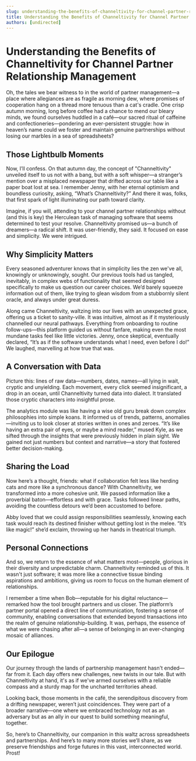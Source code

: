 ```yaml
---
slug: understanding-the-benefits-of-channeltivity-for-channel-partner-relationship-management
title: Understanding the Benefits of Channeltivity for Channel Partner Relationship Management
authors: [undirected]
---
```



# Understanding the Benefits of Channeltivity for Channel Partner Relationship Management

Oh, the tales we bear witness to in the world of partner management—a place where allegiances are as fragile as morning dew, where promises of cooperation hang on a thread more tenuous than a cat's cradle. One crisp autumn morning, long before coffee had a chance to mend our bleary minds, we found ourselves huddled in a café—our sacred ritual of caffeine and confectioneries—pondering an ever-persistent struggle: how in heaven’s name could we foster and maintain genuine partnerships without losing our marbles in a sea of spreadsheets?

## Those Lightbulb Moments

Now, I’ll confess. On that autumn day, the concept of "Channeltivity" unveiled itself to us not with a bang, but with a soft whisper—a stranger’s mention over a misplaced newspaper that drifted across our table like a paper boat lost at sea. I remember Jenny, with her eternal optimism and boundless curiosity, asking, “What’s Channeltivity?” And there it was, folks, that first spark of light illuminating our path toward clarity.

Imagine, if you will, attending to your channel partner relationships without (and this is key) the Herculean task of managing software that seems determined to test your resolve. Channeltivity promised us—a bunch of dreamers—a radical shift. It was user-friendly, they said. It focused on ease and simplicity. We were intrigued.

## Why Simplicity Matters

Every seasoned adventurer knows that in simplicity lies the zen we've all, knowingly or unknowingly, sought. Our previous tools had us tangled, inevitably, in complex webs of functionality that seemed designed specifically to make us question our career choices. We’d barely squeeze information out of them, like trying to glean wisdom from a stubbornly silent oracle, and always under great duress.

Along came Channeltivity, waltzing into our lives with an unexpected grace, offering us a ticket to sanity-ville. It was intuitive, almost as if it mysteriously channelled our neural pathways. Everything from onboarding to routine follow-ups—this platform guided us without fanfare, making even the most mundane tasks feel like little victories. Jenny, once skeptical, eventually declared, “It’s as if the software understands what I need, even before I do!” We laughed, marvelling at how true that was.

## A Conversation with Data

Picture this: lines of raw data—numbers, dates, names—all lying in wait, cryptic and unyielding. Each movement, every click seemed insignificant, a drop in an ocean, until Channeltivity turned data into dialect. It translated those cryptic characters into insightful prose.

The analytics module was like having a wise old guru break down complex philosophies into simple koans. It informed us of trends, patterns, anomalies—inviting us to look closer at stories written in ones and zeroes. “It’s like having an extra pair of eyes, or maybe a mind reader,” mused Kyle, as we sifted through the insights that were previously hidden in plain sight. We gained not just numbers but context and narrative—a story that fostered better decision-making.

## Sharing the Load

Now here’s a thought, friends: what if collaboration felt less like herding cats and more like a synchronous dance? With Channeltivity, we transformed into a more cohesive unit. We passed information like a proverbial baton—effortless and with grace. Tasks followed linear paths, avoiding the countless detours we’d been accustomed to before.

Abby loved that we could assign responsibilities seamlessly, knowing each task would reach its destined finisher without getting lost in the melee. “It’s like magic!” she’d exclaim, throwing up her hands in theatrical triumph.

## Personal Connections

And so, we return to the essence of what matters most—people, glorious in their diversity and unpredictable charm. Channeltivity reminded us of this. It wasn't just software; it was more like a connective tissue binding aspirations and ambitions, giving us room to focus on the human element of relationships.

I remember a time when Bob—reputable for his digital reluctance—remarked how the tool brought partners and us closer. The platform’s partner portal opened a direct line of communication, fostering a sense of community, enabling conversations that extended beyond transactions into the realm of genuine relationship-building. It was, perhaps, the essence of what we were chasing after all—a sense of belonging in an ever-changing mosaic of alliances.

## Our Epilogue

Our journey through the lands of partnership management hasn't ended—far from it. Each day offers new challenges, new twists in our tale. But with Channeltivity at hand, it's as if we've armed ourselves with a reliable compass and a sturdy map for the uncharted territories ahead.

Looking back, those moments in the café, the serendipitous discovery from a drifting newspaper, weren’t just coincidences. They were part of a broader narrative—one where we embraced technology not as an adversary but as an ally in our quest to build something meaningful, together.

So, here’s to Channeltivity, our companion in this waltz across spreadsheets and partnerships. And here’s to many more stories we’ll share, as we preserve friendships and forge futures in this vast, interconnected world. Prost!
```
